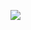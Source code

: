 ![](https://cdn270.picsart.com/653487ec-6999-4457-a8d6-2cce581bc572/447862892039201.png?to=crop&type=webp&r=1008x423&q=85)
